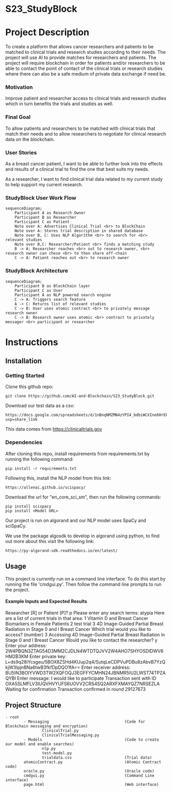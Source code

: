 # S23_StudyBlock
# Project Description 
To create a platform that allows cancer researchers and patients to be matched to clinical trials and research studies according to their needs. The project will use AI to provide matches for researchers and patients. The project will require blockchain in order for patients and/or researchers to be able to contact the point of contact of the clinical trials or research studies where there can also be a safe medium of private data exchange if need be.

### Motivation ###
Improve patient and researcher access to clinical trials and research studies which in turn benefits the trials and studies as well.

### Final Goal ###
To allow patients and researchers to be matched with clinical trials that match their needs and to allow researchers to negotiate for clinical research data on the blockchain.


### User Stories ###
As a breast cancer patient, I want to be able to further look into the effects and results of a clinical trial to find the one that best suits my needs. 

As a researcher, I want to find clinical trial data related to my current study to help support my current research.

### StudyBlock User Work Flow ###
```mermaid
sequenceDiagram;
    Participant A as Research Owner
    Participant B as Researcher
    Participant C as Patient
    Note over A: Advertises Clinical Trial <br> to BlockChain
    Note over A: Stores trial description in shared database
    Note over B, C: Uses NLP Algorithm <br> to search for <br> relevant studies
    Note over B,C: Researcher/Patient <br> finds a matching study
    B -> A: Researcher reaches <br> out to research owner, <br> research owner can chose <br> to then share off-chain
    C -> A: Patient reaches out <br> to research owner
```

### StudyBlock Architecture ###
```mermaid
sequenceDiagram;
    Participant B as BlockChain layer
    Participant C as User
    Participant A as NLP powered search engine
    C -> A: Triggers search feature
    A -> C: Returns list of relevant studies
    C -> B: User uses atomic contract <br> to privately message research owner
    C -> B: Research owner uses atomic <br> contract to privately messager <br> participant or researcher 
```

# Instructions

## Installation ##

### Getting Started ###

Clone this github repo:

``` 
git clone https://github.com/AI-and-Blockchain/S23_StudyBlock.git
```

Download our test data as a csv:

```
https://docs.google.com/spreadsheets/d/1nBnqNMZMN4zYPI4_bdbiWCXIne6HrEFAvWLzhznfYqU/edit?usp=share_link
```

This data comes from https://clinicaltrials.gov

### Dependencies ###

After cloning this repo, install requirements from requirements.txt by running the following command:

``` 
pip install -r requirements.txt
```

Following this, install the NLP model from this link:
```
https://allenai.github.io/scispacy/
```

Download the url for "en_core_sci_sm", then run the following commands:

```
pip install scispacy
pip install <Model URL>
```

Our project is run on algorand and our NLP model uses SpaCy and sciSpaCy. 

We use the package algosdk to develop in algorand using python, to find out more about this visit the following link:

```
https://py-algorand-sdk.readthedocs.io/en/latest/
```


## Usage ##

This project is *currently* run on a command line interface. To do this start by running the file 'cmdgui.py'. Then follow the command line prompts to run the project.

#### Example Inputs and Expected Results ####
Researcher [R] or Patient [P]?
p
Please enter any search terms:
atypia
Here are a list of current trials in that area:
1 Vitamin D and Breast Cancer Biomarkers in Female Patients
2 test trial
3 4D Image-Guided Partial Breast Radiation in Stage 0 and l Breast Cancer
Which trial would you like to access? (number)
3
Accessing 4D Image-Guided Partial Breast Radiation in Stage 0 and l Breast Cancer
Would you like to contact the researcher?
y
Enter your address: 
2W4PBQN3ZTAG54D3MM2CJDLN4WTDTQJVV2W4AHO7SHYOSDIDWV6HM2B3KM
Enter private key: 
L+ds9q28iYcsgeu/5BOX8ZSHd4KUup2q4/SutqLeCDPVuPDBu8zAbvB7YzQkjW3lpjnBNa6twB3fkfDpDQO1fA==
Enter receiver address: 
BU5IN3BOIYVWD3TW2XQFOQJ3EGFFYCMHN24JBNMR5IU2LWST74TPZAQYBI
Enter message: 
I would like to participate
Transaction sent with ID OXA5SLMFLV3IUQVHVYUFS6UOVV2CRS4SQ2ARXFXMAYQZ7NRSEZLA
Waiting for confirmation
Transaction confirmed in round 29127673


## Project Structure ##
```
- root
        - Messaging                                 (Code for Blockchain messaging and encryption)
                ClinicalTrial.py
                ClinicalTrialMessaging.py  
        - Models                                    (Code to create our model and enable searches)
                nlp.py
                test-model.py
                trialdata.csv                       (Trial data)    
        atomicContract.py                           (Atomic Contract code)
        oracle.py                                   (Oracle code)
        cmdgui.py                                   (Command Line interface)
        page.html                                   (Web interface)

```

